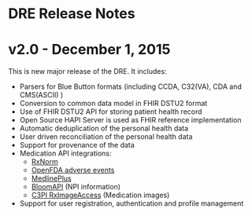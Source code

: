 # DRE Release Notes

# v2.0 - December 1, 2015

This is new major release of the DRE.
It includes:

- Parsers for Blue Button formats (including CCDA, C32(VA), CDA and CMS(ASCII) )
- Conversion to common data model in FHIR DSTU2 format
- Use of FHIR DSTU2 API for storing patient health record 
- Open Source HAPI Server is used as FHIR reference implementation
- Automatic deduplication of the personal health data
- User driven reconciliation of the personal health data
- Support for provenance of the data
- Medication API integrations:
    - [RxNorm](http://www.nlm.nih.gov/research/umls/rxnorm/])
    - [OpenFDA adverse events](https://open.fda.gov/drug/event/)
    - [MedlinePlus](http://www.nlm.nih.gov/medlineplus/)
    - [BloomAPI](https://www.bloomapi.com/) (NPI information)
    - [C3PI RxImageAccess](http://rximage.nlm.nih.gov/docs/doku.php) (Medication images)
- Support for user registration, authentication and profile management